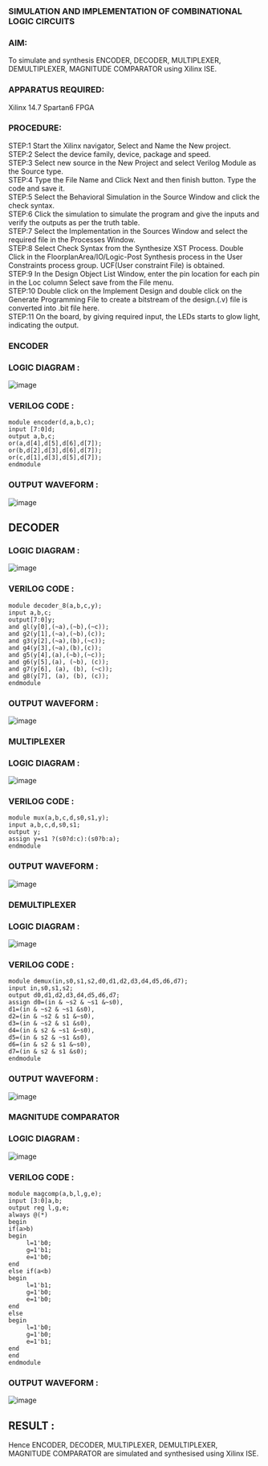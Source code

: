 ### SIMULATION AND IMPLEMENTATION OF  COMBINATIONAL LOGIC CIRCUITS

### AIM: 
 To simulate and synthesis ENCODER, DECODER, MULTIPLEXER, DEMULTIPLEXER, MAGNITUDE COMPARATOR using Xilinx ISE.

### APPARATUS REQUIRED:
Xilinx 14.7
Spartan6 FPGA

### PROCEDURE:
STEP:1  Start  the Xilinx navigator, Select and Name the New project.       
STEP:2  Select the device family, device, package and speed.       
STEP:3  Select new source in the New Project and select Verilog Module as the Source type.                             
STEP:4  Type the File Name and Click Next and then finish button. Type the code and save it.       
STEP:5  Select the Behavioral Simulation in the Source Window and click the check syntax.                            
STEP:6  Click the simulation to simulate the program and  give the inputs and verify the outputs as per the truth table.                      
STEP:7  Select the Implementation in the Sources Window and select the required file in the Processes Window.       
STEP:8  Select Check Syntax from the Synthesize  XST Process. Double Click in the  FloorplanArea/IO/Logic-Post Synthesis process in the User Constraints process group. UCF(User constraint File) is obtained.       
STEP:9  In the Design Object List Window, enter the pin location for each pin in the Loc column Select save from the File menu.       
STEP:10 Double click on the Implement Design and double click on the Generate Programming File to create a bitstream of the design.(.v) file is converted into .bit file here.       
STEP:11  On the board, by giving required input, the LEDs starts to glow light, indicating the output.       

### ENCODER
### LOGIC DIAGRAM :
![image](https://github.com/navaneethans/VLSI-LAB-EXP-2/assets/6987778/3cd1f95e-7531-4cad-9154-fdd397ac439e)
### VERILOG CODE :
```
module encoder(d,a,b,c);
input [7:0]d;
output a,b,c;
or(a,d[4],d[5],d[6],d[7]);
or(b,d[2],d[3],d[6],d[7]);
or(c,d[1],d[3],d[5],d[7]);
endmodule
```
### OUTPUT WAVEFORM :
![image](https://github.com/NMRohith/VLSI-LAB-EXP-2/assets/163638659/89f8d4cf-4159-48bd-b7b8-4c1a54ba0251)

## DECODER
### LOGIC DIAGRAM :
![image](https://github.com/navaneethans/VLSI-LAB-EXP-2/assets/6987778/45a5e6cf-bbe0-4fd5-ac84-e5ad4477483b)
### VERILOG CODE :
```
module decoder_8(a,b,c,y);
input a,b,c; 
output[7:0]y; 
and gl(y[0],(~a),(~b),(~c)); 
and g2(y[1],(~a),(~b),(c)); 
and g3(y[2],(~a),(b),(~c));
and g4(y[3],(~a),(b),(c));
and g5(y[4],(a),(~b),(~c));
and g6(y[5],(a), (~b), (c));
and g7(y[6], (a), (b), (~c)); 
and g8(y[7], (a), (b), (c));
endmodule
```
### OUTPUT WAVEFORM :
![image](https://github.com/NMRohith/VLSI-LAB-EXP-2/assets/163638659/eaf21b89-10f4-4a38-b460-b75d1620ef76)

### MULTIPLEXER
### LOGIC DIAGRAM :
![image](https://github.com/navaneethans/VLSI-LAB-EXP-2/assets/6987778/427f75b2-8e67-44b9-ac45-a66651787436)
### VERILOG CODE :
```
module mux(a,b,c,d,s0,s1,y);
input a,b,c,d,s0,s1;
output y;
assign y=s1 ?(s0?d:c):(s0?b:a);
endmodule
```
### OUTPUT WAVEFORM :
![image](https://github.com/NMRohith/VLSI-LAB-EXP-2/assets/163638659/27dec667-2cb4-4651-8029-46a86be99035)

### DEMULTIPLEXER
### LOGIC DIAGRAM :
![image](https://github.com/navaneethans/VLSI-LAB-EXP-2/assets/6987778/1c45a7fc-08ac-4f76-87f2-c084e7150557)
### VERILOG CODE :
```
module demux(in,s0,s1,s2,d0,d1,d2,d3,d4,d5,d6,d7);
input in,s0,s1,s2;
output d0,d1,d2,d3,d4,d5,d6,d7;
assign d0=(in & ~s2 & ~s1 &~s0),
d1=(in & ~s2 & ~s1 &s0),
d2=(in & ~s2 & s1 &~s0),
d3=(in & ~s2 & s1 &s0),
d4=(in & s2 & ~s1 &~s0),
d5=(in & s2 & ~s1 &s0),
d6=(in & s2 & s1 &~s0),
d7=(in & s2 & s1 &s0);
endmodule
```
### OUTPUT WAVEFORM :
![image](https://github.com/NMRohith/VLSI-LAB-EXP-2/assets/163638659/d3147d91-d757-4c64-9f8b-eb37545723cb)

### MAGNITUDE COMPARATOR
### LOGIC DIAGRAM :
![image](https://github.com/navaneethans/VLSI-LAB-EXP-2/assets/6987778/b2fe7a05-6bf7-4dcb-8f5d-28abbf7ea8c2)
### VERILOG CODE :
```
module magcomp(a,b,l,g,e);
input [3:0]a,b;
output reg l,g,e;
always @(*)
begin
if(a>b)
begin
     l=1'b0;
     g=1'b1;
     e=1'b0;
end
else if(a<b)
begin
     l=1'b1;
     g=1'b0;
     e=1'b0;
end
else
begin
     l=1'b0;
     g=1'b0;
     e=1'b1;
end
end
endmodule
```
### OUTPUT WAVEFORM :
![image](https://github.com/NMRohith/VLSI-LAB-EXP-2/assets/163638659/f657099b-5ecd-4d1b-a02e-3c3baa9dcea2)

  
## RESULT :
Hence ENCODER, DECODER, MULTIPLEXER, DEMULTIPLEXER, MAGNITUDE COMPARATOR are simulated and synthesised using Xilinx ISE.


